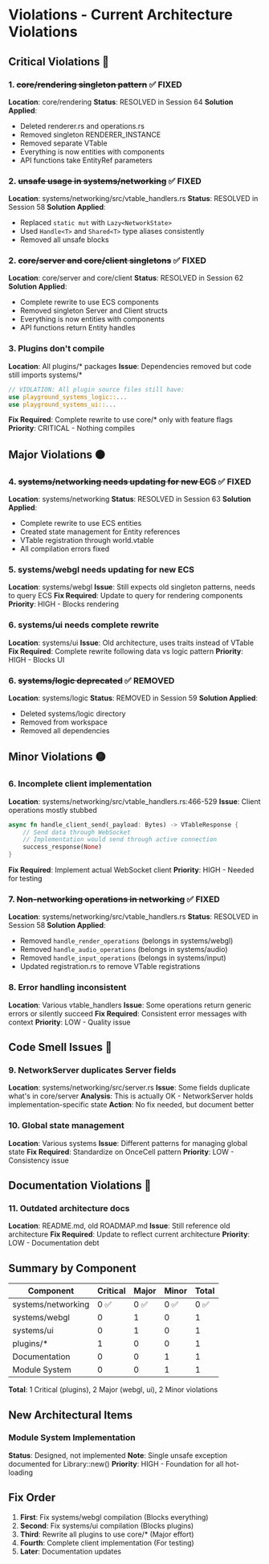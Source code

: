 # Violations - Current Architecture Violations

## Critical Violations 🔴

### 1. ~~core/rendering singleton pattern~~ ✅ FIXED
**Location**: core/rendering
**Status**: RESOLVED in Session 64
**Solution Applied**:
- Deleted renderer.rs and operations.rs
- Removed singleton RENDERER_INSTANCE
- Removed separate VTable
- Everything is now entities with components
- API functions take EntityRef parameters

### 2. ~~unsafe usage in systems/networking~~ ✅ FIXED
**Location**: systems/networking/src/vtable_handlers.rs
**Status**: RESOLVED in Session 58
**Solution Applied**:
- Replaced `static mut` with `Lazy<NetworkState>`
- Used `Handle<T>` and `Shared<T>` type aliases consistently
- Removed all unsafe blocks

### 2. ~~core/server and core/client singletons~~ ✅ FIXED
**Location**: core/server and core/client
**Status**: RESOLVED in Session 62
**Solution Applied**:
- Complete rewrite to use ECS components
- Removed singleton Server and Client structs
- Everything is now entities with components
- API functions return Entity handles

### 3. Plugins don't compile
**Location**: All plugins/* packages
**Issue**: Dependencies removed but code still imports systems/*
```rust
// VIOLATION: All plugin source files still have:
use playground_systems_logic::...
use playground_systems_ui::...
```
**Fix Required**: Complete rewrite to use core/* only with feature flags
**Priority**: CRITICAL - Nothing compiles

## Major Violations 🟠

### 4. ~~systems/networking needs updating for new ECS~~ ✅ FIXED
**Location**: systems/networking
**Status**: RESOLVED in Session 63
**Solution Applied**:
- Complete rewrite to use ECS entities
- Created state management for Entity references
- VTable registration through world.vtable
- All compilation errors fixed

### 5. systems/webgl needs updating for new ECS
**Location**: systems/webgl
**Issue**: Still expects old singleton patterns, needs to query ECS
**Fix Required**: Update to query for rendering components
**Priority**: HIGH - Blocks rendering

### 6. systems/ui needs complete rewrite
**Location**: systems/ui
**Issue**: Old architecture, uses traits instead of VTable
**Fix Required**: Complete rewrite following data vs logic pattern
**Priority**: HIGH - Blocks UI

### 6. ~~systems/logic deprecated~~ ✅ REMOVED
**Location**: systems/logic
**Status**: REMOVED in Session 59
**Solution Applied**:
- Deleted systems/logic directory
- Removed from workspace
- Removed all dependencies

## Minor Violations 🟡

### 6. Incomplete client implementation
**Location**: systems/networking/src/vtable_handlers.rs:466-529
**Issue**: Client operations mostly stubbed
```rust
async fn handle_client_send(_payload: Bytes) -> VTableResponse {
    // Send data through WebSocket
    // Implementation would send through active connection
    success_response(None)
}
```
**Fix Required**: Implement actual WebSocket client
**Priority**: HIGH - Needed for testing

### 7. ~~Non-networking operations in networking~~ ✅ FIXED
**Location**: systems/networking/src/vtable_handlers.rs
**Status**: RESOLVED in Session 58
**Solution Applied**:
- Removed `handle_render_operations` (belongs in systems/webgl)
- Removed `handle_audio_operations` (belongs in systems/audio)
- Removed `handle_input_operations` (belongs in systems/input)
- Updated registration.rs to remove VTable registrations

### 8. Error handling inconsistent
**Location**: Various vtable_handlers
**Issue**: Some operations return generic errors or silently succeed
**Fix Required**: Consistent error messages with context
**Priority**: LOW - Quality issue

## Code Smell Issues 💭

### 9. NetworkServer duplicates Server fields
**Location**: systems/networking/src/server.rs
**Issue**: Some fields duplicate what's in core/server
**Analysis**: This is actually OK - NetworkServer holds implementation-specific state
**Action**: No fix needed, but document better

### 10. Global state management
**Location**: Various systems
**Issue**: Different patterns for managing global state
**Fix Required**: Standardize on OnceCell pattern
**Priority**: LOW - Consistency issue

## Documentation Violations 📝

### 11. Outdated architecture docs
**Location**: README.md, old ROADMAP.md
**Issue**: Still reference old architecture
**Fix Required**: Update to reflect current architecture
**Priority**: LOW - Documentation debt

## Summary by Component

| Component | Critical | Major | Minor | Total |
|-----------|----------|-------|-------|-------|
| systems/networking | 0 ✅ | 0 ✅ | 0 ✅ | 0 ✅ |
| systems/webgl | 0 | 1 | 0 | 1 |
| systems/ui | 0 | 1 | 0 | 1 |
| plugins/* | 1 | 0 | 0 | 1 |
| Documentation | 0 | 0 | 1 | 1 |
| Module System | 0 | 0 | 1 | 1 |

**Total**: 1 Critical (plugins), 2 Major (webgl, ui), 2 Minor violations

## New Architectural Items

### Module System Implementation
**Status**: Designed, not implemented
**Note**: Single unsafe exception documented for Library::new()
**Priority**: HIGH - Foundation for all hot-loading

## Fix Order

1. **First**: Fix systems/webgl compilation (Blocks everything)
2. **Second**: Fix systems/ui compilation (Blocks plugins)
3. **Third**: Rewrite all plugins to use core/* (Major effort)
4. **Fourth**: Complete client implementation (For testing)
5. **Later**: Documentation updates